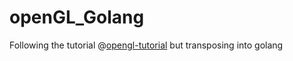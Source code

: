 # openGL_Golang

Following the tutorial @[opengl-tutorial](http://www.opengl-tutorial.org/) but transposing into golang
